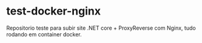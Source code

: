 # test-docker-nginx
Repositorio teste para subir site .NET core + ProxyReverse com Nginx, tudo rodando em container docker.
